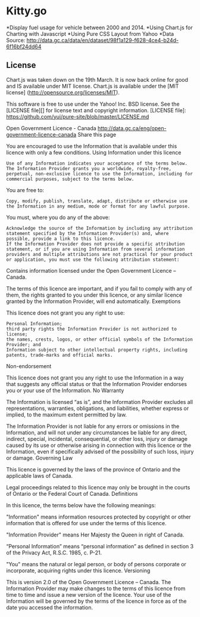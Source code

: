 Kitty.go
=======
*Display fuel usage for vehicle between 2000 and 2014.
*Using Chart.js for Charting with Javascript
*Using Pure CSS Layout from Yahoo
*Data Source: http://data.gc.ca/data/en/dataset/98f1a129-f628-4ce4-b24d-6f16bf24dd64

License
-------
Chart.js was taken down on the 19th March. It is now back online for good and IS available under MIT license.
Chart.js is available under the [MIT license] (http://opensource.org/licenses/MIT).

This software is free to use under the Yahoo! Inc. BSD license.
See the [LICENSE file][] for license text and copyright information.
[LICENSE file]: https://github.com/yui/pure-site/blob/master/LICENSE.md

Open Government Licence - Canada http://data.gc.ca/eng/open-government-licence-canada
Share this page

You are encouraged to use the Information that is available under this licence with only a few conditions.
Using Information under this licence

    Use of any Information indicates your acceptance of the terms below.
    The Information Provider grants you a worldwide, royalty-free, perpetual, non-exclusive licence to use the Information, including for commercial purposes, subject to the terms below.

You are free to:

    Copy, modify, publish, translate, adapt, distribute or otherwise use the Information in any medium, mode or format for any lawful purpose.

You must, where you do any of the above:

    Acknowledge the source of the Information by including any attribution statement specified by the Information Provider(s) and, where possible, provide a link to this licence.
    If the Information Provider does not provide a specific attribution statement, or if you are using Information from several information providers and multiple attributions are not practical for your product or application, you must use the following attribution statement:

Contains information licensed under the Open Government Licence – Canada.

The terms of this licence are important, and if you fail to comply with any of them, the rights granted to you under this licence, or any similar licence granted by the Information Provider, will end automatically.
Exemptions

This licence does not grant you any right to use:

    Personal Information;
    third party rights the Information Provider is not authorized to license;
    the names, crests, logos, or other official symbols of the Information Provider; and
    Information subject to other intellectual property rights, including patents, trade-marks and official marks.

Non-endorsement

This licence does not grant you any right to use the Information in a way that suggests any official status or that the Information Provider endorses you or your use of the Information.
No Warranty

The Information is licensed “as is”, and the Information Provider excludes all representations, warranties, obligations, and liabilities, whether express or implied, to the maximum extent permitted by law.

The Information Provider is not liable for any errors or omissions in the Information, and will not under any circumstances be liable for any direct, indirect, special, incidental, consequential, or other loss, injury or damage caused by its use or otherwise arising in connection with this licence or the Information, even if specifically advised of the possibility of such loss, injury or damage.
Governing Law

This licence is governed by the laws of the province of Ontario and the applicable laws of Canada.

Legal proceedings related to this licence may only be brought in the courts of Ontario or the Federal Court of Canada.
Definitions

In this licence, the terms below have the following meanings:

"Information"
means information resources protected by copyright or other information that is offered for use under the terms of this licence.

"Information Provider"
means Her Majesty the Queen in right of Canada.

“Personal Information”
means “personal information” as defined in section 3 of the Privacy Act, R.S.C. 1985, c. P-21.

"You"
means the natural or legal person, or body of persons corporate or incorporate, acquiring rights under this licence.
Versioning

This is version 2.0 of the Open Government Licence – Canada. The Information Provider may make changes to the terms of this licence from time to time and issue a new version of the licence. Your use of the Information will be governed by the terms of the licence in force as of the date you accessed the information.